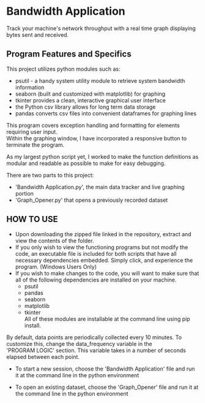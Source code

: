 # Bandwidth Application
Track your machine's network throughput with a real time graph displaying bytes sent and received.
## Program Features and Specifics
This project utilizes python modules such as:
- psutil - a handy system utility module to retrieve system bandwidth information
- seaborn (built and customized with matplotlib) for graphing
- tkinter provides a clean, interactive graphical user interface
- the Python csv library allows for long term data storage
- pandas converts csv files into convenient dataframes for graphing lines

This program covers exception handling and formatting for elements requiring user input.  
Within the graphing window, I have incorporated a responsive button to terminate the program.  
  
As my largest python script yet, I worked to make the function definitions as modular and readable as possible to make for easy debugging.  
  
There are two parts to this project:
 - 'Bandwidth Application.py', the main data tracker and live graphing portion
 - 'Graph_Opener.py' that opens a previously recorded dataset

## HOW TO USE
- Upon downloading the zipped file linked in the repository, extract and view the contents of the folder. 
- If you only wish to view the functioning programs but not modify the code, an executable file is included for both scripts that have all necessary dependencies embedded. Simply click, and experience the program. (Windows Users Only)
- If you wish to make changes to the code, you will want to make sure that all of the following dependencies are installed on your machine.
  - psutil
  - pandas
  - seaborn
  - matplotlib
  - tkinter  
All of these modules are installable at the command line using pip install.  
  
By default, data points are periodically collected every 10 minutes. To customize this, change the data_frequency variable in the  
'PROGRAM LOGIC' section. This variable takes in a number of seconds elapsed between each point.  
  
- To start a new session, choose the 'Bandwidth Application' file and run it at the command line in the python environment  
 
- To open an existing dataset, choose the 'Graph_Opener' file and run it at the command line in the python environment 
